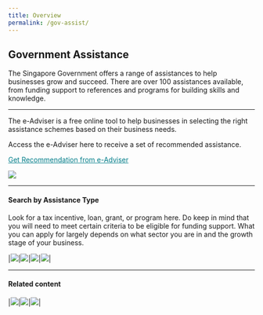 ```yaml
---
title: Overview
permalink: /gov-assist/
---
```


## Government Assistance 

The Singapore Government offers a range of assistances to help businesses grow and succeed. There are over 100 assistances available, from funding support to references and programs for building skills and knowledge.

***

The e-Adviser is a free online tool to help businesses in selecting the right assistance schemes based on their business needs. 

Access the e-Adviser here to receive a set of recommended assistance.

<a href="https://ea-staging.l1t.molb.gov.sg/#/" target="_blank" style="color:#037e8a">Get Recommendation from e-Adviser</a>

[![](/images/gov-assist/eadviser_click.jpg)](https://ea-staging.l1t.molb.gov.sg/#/)

***

#### Search by Assistance Type

Look for a tax incentive, loan, grant, or program here. Do keep in mind that you will need to meet certain criteria to be eligible for funding support. What you can apply for largely depends on what sector you are in and the growth stage of your business.

|[![](/images/gov-assist/tax_Incentives.jpg)](/gov-assist/tax-incentives/)|[![](/images/gov-assist/loans.jpg)](/gov-assist/loans/)|[![](/images/gov-assist/grants.jpg)](/gov-assist/grants/)|[![](/images/gov-assist/toolkits_programs.jpg)](/gov-assist/toolkits-programs/)|

***

#### Related content

|[![](/images/gov-assist/bgp.jpg)](/business-grants-portal/)|[![](/images/gov-assist/gebiz_alerts.jpg)](/gebiz-alerts/)|[![](/images/gov-assist/psg.jpg)](/psg/)|